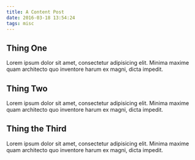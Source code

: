 ```yaml
---
title: A Content Post
date: 2016-03-18 13:54:24
tags: misc
---
```

## Thing One

Lorem ipsum dolor sit amet, consectetur adipisicing elit. Minima maxime quam architecto quo inventore harum ex magni, dicta impedit.

## Thing Two

Lorem ipsum dolor sit amet, consectetur adipisicing elit. Minima maxime quam architecto quo inventore harum ex magni, dicta impedit.

## Thing the Third

Lorem ipsum dolor sit amet, consectetur adipisicing elit. Minima maxime quam architecto quo inventore harum ex magni, dicta impedit.
